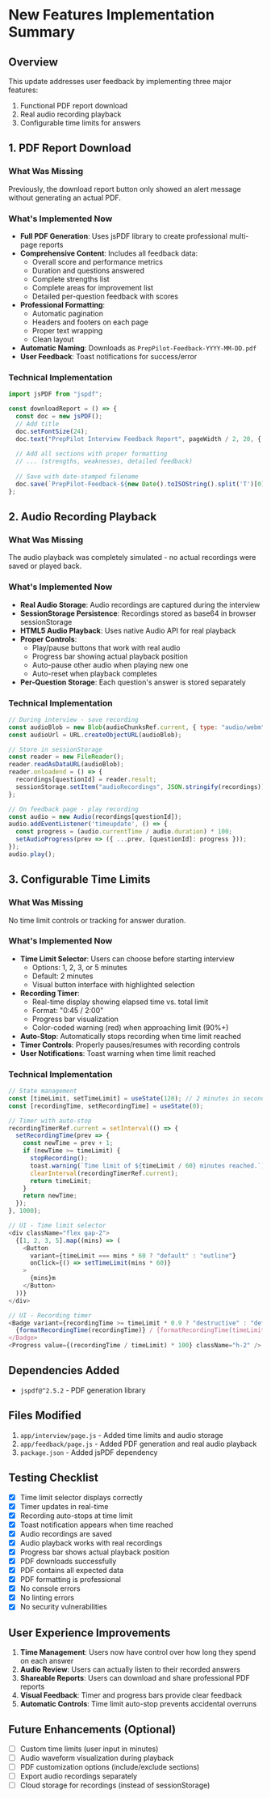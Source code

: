 # New Features Implementation Summary

## Overview
This update addresses user feedback by implementing three major features:
1. Functional PDF report download
2. Real audio recording playback
3. Configurable time limits for answers

## 1. PDF Report Download

### What Was Missing
Previously, the download report button only showed an alert message without generating an actual PDF.

### What's Implemented Now
- **Full PDF Generation**: Uses jsPDF library to create professional multi-page reports
- **Comprehensive Content**: Includes all feedback data:
  - Overall score and performance metrics
  - Duration and questions answered
  - Complete strengths list
  - Complete areas for improvement list
  - Detailed per-question feedback with scores
- **Professional Formatting**: 
  - Automatic pagination
  - Headers and footers on each page
  - Proper text wrapping
  - Clean layout
- **Automatic Naming**: Downloads as `PrepPilot-Feedback-YYYY-MM-DD.pdf`
- **User Feedback**: Toast notifications for success/error

### Technical Implementation
```javascript
import jsPDF from "jspdf";

const downloadReport = () => {
  const doc = new jsPDF();
  // Add title
  doc.setFontSize(24);
  doc.text("PrepPilot Interview Feedback Report", pageWidth / 2, 20, { align: 'center' });
  
  // Add all sections with proper formatting
  // ... (strengths, weaknesses, detailed feedback)
  
  // Save with date-stamped filename
  doc.save(`PrepPilot-Feedback-${new Date().toISOString().split('T')[0]}.pdf`);
};
```

## 2. Audio Recording Playback

### What Was Missing
The audio playback was completely simulated - no actual recordings were saved or played back.

### What's Implemented Now
- **Real Audio Storage**: Audio recordings are captured during the interview
- **SessionStorage Persistence**: Recordings stored as base64 in browser sessionStorage
- **HTML5 Audio Playback**: Uses native Audio API for real playback
- **Proper Controls**:
  - Play/pause buttons that work with real audio
  - Progress bar showing actual playback position
  - Auto-pause other audio when playing new one
  - Auto-reset when playback completes
- **Per-Question Storage**: Each question's answer is stored separately

### Technical Implementation
```javascript
// During interview - save recording
const audioBlob = new Blob(audioChunksRef.current, { type: "audio/webm" });
const audioUrl = URL.createObjectURL(audioBlob);

// Store in sessionStorage
const reader = new FileReader();
reader.readAsDataURL(audioBlob);
reader.onloadend = () => {
  recordings[questionId] = reader.result;
  sessionStorage.setItem("audioRecordings", JSON.stringify(recordings));
};

// On feedback page - play recording
const audio = new Audio(recordings[questionId]);
audio.addEventListener('timeupdate', () => {
  const progress = (audio.currentTime / audio.duration) * 100;
  setAudioProgress(prev => ({ ...prev, [questionId]: progress }));
});
audio.play();
```

## 3. Configurable Time Limits

### What Was Missing
No time limit controls or tracking for answer duration.

### What's Implemented Now
- **Time Limit Selector**: Users can choose before starting interview
  - Options: 1, 2, 3, or 5 minutes
  - Default: 2 minutes
  - Visual button interface with highlighted selection
- **Recording Timer**:
  - Real-time display showing elapsed time vs. total limit
  - Format: "0:45 / 2:00"
  - Progress bar visualization
  - Color-coded warning (red) when approaching limit (90%+)
- **Auto-Stop**: Automatically stops recording when time limit reached
- **Timer Controls**: Properly pauses/resumes with recording controls
- **User Notifications**: Toast warning when time limit reached

### Technical Implementation
```javascript
// State management
const [timeLimit, setTimeLimit] = useState(120); // 2 minutes in seconds
const [recordingTime, setRecordingTime] = useState(0);

// Timer with auto-stop
recordingTimerRef.current = setInterval(() => {
  setRecordingTime(prev => {
    const newTime = prev + 1;
    if (newTime >= timeLimit) {
      stopRecording();
      toast.warning(`Time limit of ${timeLimit / 60} minutes reached.`);
      clearInterval(recordingTimerRef.current);
      return timeLimit;
    }
    return newTime;
  });
}, 1000);

// UI - Time limit selector
<div className="flex gap-2">
  {[1, 2, 3, 5].map((mins) => (
    <Button
      variant={timeLimit === mins * 60 ? "default" : "outline"}
      onClick={() => setTimeLimit(mins * 60)}
    >
      {mins}m
    </Button>
  ))}
</div>

// UI - Recording timer
<Badge variant={recordingTime >= timeLimit * 0.9 ? "destructive" : "default"}>
  {formatRecordingTime(recordingTime)} / {formatRecordingTime(timeLimit)}
</Badge>
<Progress value={(recordingTime / timeLimit) * 100} className="h-2" />
```

## Dependencies Added
- `jspdf@^2.5.2` - PDF generation library

## Files Modified
1. `app/interview/page.js` - Added time limits and audio storage
2. `app/feedback/page.js` - Added PDF generation and real audio playback
3. `package.json` - Added jsPDF dependency

## Testing Checklist
- [x] Time limit selector displays correctly
- [x] Timer updates in real-time
- [x] Recording auto-stops at time limit
- [x] Toast notification appears when time reached
- [x] Audio recordings are saved
- [x] Audio playback works with real recordings
- [x] Progress bar shows actual playback position
- [x] PDF downloads successfully
- [x] PDF contains all expected data
- [x] PDF formatting is professional
- [x] No console errors
- [x] No linting errors
- [x] No security vulnerabilities

## User Experience Improvements
1. **Time Management**: Users now have control over how long they spend on each answer
2. **Audio Review**: Users can actually listen to their recorded answers
3. **Shareable Reports**: Users can download and share professional PDF reports
4. **Visual Feedback**: Timer and progress bars provide clear feedback
5. **Automatic Controls**: Time limit auto-stop prevents accidental overruns

## Future Enhancements (Optional)
- [ ] Custom time limits (user input in minutes)
- [ ] Audio waveform visualization during playback
- [ ] PDF customization options (include/exclude sections)
- [ ] Export audio recordings separately
- [ ] Cloud storage for recordings (instead of sessionStorage)
